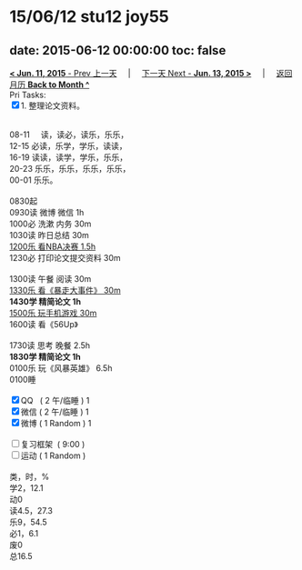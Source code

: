 # 15/06/12 stu12 joy55

date: 2015-06-12 00:00:00
toc: false
---
[**< Jun. 11, 2015** - Prev 上一天](/lifelogs/2015/06/d11.md) &nbsp; &nbsp; | &nbsp; &nbsp; [下一天 Next - **Jun. 13, 2015 >**](/lifelogs/2015/06/d13.md) &nbsp; &nbsp; |  &nbsp; &nbsp; [返回月历 **Back to Month ^**](/lifelogs/2015/06/index.md)
<br/>Pri Tasks:</strong><br clear="none"/><input type="checkbox" checked="true" />1. 整理论文资料。</div><div><div><br clear="none"/></div>08-11     读，读必，读乐，乐乐，<br clear="none"/>12-15 必读，乐学，学乐，读读，<br clear="none"/>16-19 读读，读学，学乐，乐乐，<br clear="none"/>20-23 乐乐，乐乐，乐乐，乐乐，</div><div>00-01 乐乐。<br/><div><br clear="none"/></div>0830起</div><div>0930读 微博 微信 1h</div><div>1000必 洗漱 内务 30m</div><div>1030读 昨日总结 30m</div><div><u>1200乐 看NBA决赛 1.5h</u></div><div>1230必 打印论文提交资料 30m</div><div><br/></div><div>1300读 午餐 阅读 30m</div><div><u>1330乐 看《暴走大事件》 30m</u></div><div><strong>1430学 精简论文 1h</strong><div><u>1500乐 玩手机游戏 30m</u></div></div><div>1600读 看《56Up》</div><div><br/></div><div>1730读 思考 晚餐 2.5h</div><div><b>1830学 精简论文 1h</b></div><div>0100乐 玩《风暴英雄》 6.5h<br/><div>0100睡</div></div><div><br clear="none"/></div><div><input type="checkbox" checked="true" />QQ   ( 2 午/临睡 ) 1<br clear="none"/><input type="checkbox" checked="true" />微信 ( 2 午/临睡 ) 1</div><div><input type="checkbox" checked="true" />微博 ( 1 Random ) 1</div><div><br/></div><div><input type="checkbox" />复习框架  ( 9:00 ) <br clear="none"/></div><div><input type="checkbox" />运动 ( 1 Random ) </div><div><div><br clear="none"/></div>类，时，%<br clear="none"/>学2，12.1<br clear="none"/>动0<br clear="none"/>读4.5，27.3<br clear="none"/>乐9，54.5<br clear="none"/>必1，6.1<br clear="none"/>废0<br clear="none"/>总16.5</div>
